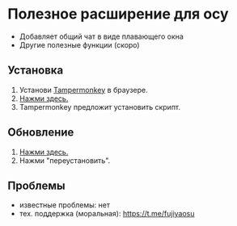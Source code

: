 # Полезное расширение для осу 

- Добавляет общий чат в виде плавающего окна
- Другие полезные функции (скоро)

## Установка

1. Установи [Tampermonkey](https://www.tampermonkey.net/) в браузере.
2. [Нажми здесь.](https://github.com/fujiyaa/osu-expansion-neko-science/raw/main/osu-expansion-neko-science.user.js)
3. Tampermonkey предложит установить скрипт.

## Обновление
1. [Нажми здесь.](https://github.com/fujiyaa/osu-expansion-neko-science/raw/main/osu-expansion-neko-science.user.js)
2. Нажми "переустановить".

## Проблемы

- известные проблемы: нет
- тех. поддержка (моральная): https://t.me/fujiyaosu 

